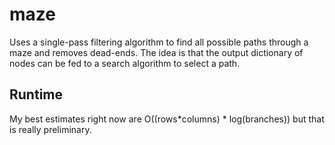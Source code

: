 # maze

Uses a single-pass filtering algorithm to find all possible paths through a maze and removes dead-ends. The idea is that the output dictionary of nodes can be fed to a search algorithm to select a path.

## Runtime

My best estimates right now are O((rows*columns) * log(branches)) but that is really preliminary.
